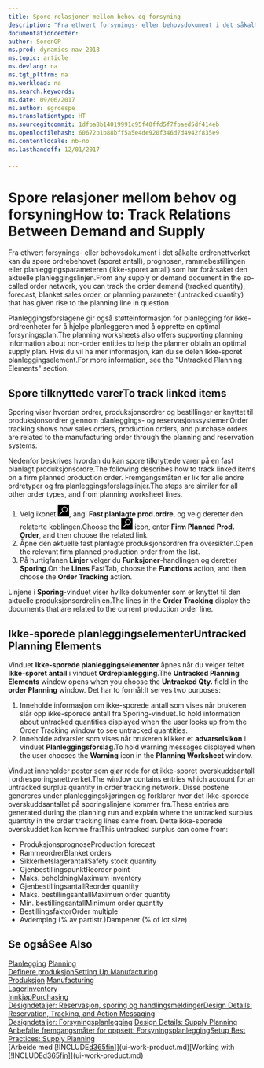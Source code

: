 ```yaml
---
title: Spore relasjoner mellom behov og forsyning
description: "Fra ethvert forsynings- eller behovsdokument i det såkalte ordrenettverket kan du spore ordrebehovet (sporet antall), prognosen, rammebestillingen eller planleggingsparameteren (ikke-sporet antall) som har forårsaket den aktuelle planleggingslinjen."
documentationcenter: 
author: SorenGP
ms.prod: dynamics-nav-2018
ms.topic: article
ms.devlang: na
ms.tgt_pltfrm: na
ms.workload: na
ms.search.keywords: 
ms.date: 09/06/2017
ms.author: sgroespe
ms.translationtype: HT
ms.sourcegitcommit: 1dfba8b14019991c95f40ffd5f7fbaed5df414eb
ms.openlocfilehash: 60672b1b88bff5a5e4de920f346d7d4942f835e9
ms.contentlocale: nb-no
ms.lasthandoff: 12/01/2017

---
```

# <a name="how-to-track-relations-between-demand-and-supply"></a><span data-ttu-id="65528-103">Spore relasjoner mellom behov og forsyning</span><span class="sxs-lookup"><span data-stu-id="65528-103">How to: Track Relations Between Demand and Supply</span></span>
<span data-ttu-id="65528-104">Fra ethvert forsynings- eller behovsdokument i det såkalte ordrenettverket kan du spore ordrebehovet (sporet antall), prognosen, rammebestillingen eller planleggingsparameteren (ikke-sporet antall) som har forårsaket den aktuelle planleggingslinjen.</span><span class="sxs-lookup"><span data-stu-id="65528-104">From any supply or demand document in the so-called order network, you can track the order demand (tracked quantity), forecast, blanket sales order, or planning parameter (untracked quantity) that has given rise to the planning line in question.</span></span>

<span data-ttu-id="65528-105">Planleggingsforslagene gir også støtteinformasjon for planlegging for ikke-ordreenheter for å hjelpe planleggeren med å opprette en optimal forsyningsplan.</span><span class="sxs-lookup"><span data-stu-id="65528-105">The planning worksheets also offers supporting planning information about non-order entities to help the planner obtain an optimal supply plan.</span></span> <span data-ttu-id="65528-106">Hvis du vil ha mer informasjon, kan du se delen Ikke-sporet planleggingselement.</span><span class="sxs-lookup"><span data-stu-id="65528-106">For more information, see the "Untracked Planning Elements" section.</span></span>

## <a name="to-track-linked-items"></a><span data-ttu-id="65528-107">Spore tilknyttede varer</span><span class="sxs-lookup"><span data-stu-id="65528-107">To track linked items</span></span>
<span data-ttu-id="65528-108">Sporing viser hvordan ordrer, produksjonsordrer og bestillinger er knyttet til produksjonsordrer gjennom planleggings- og reservasjonssystemer.</span><span class="sxs-lookup"><span data-stu-id="65528-108">Order tracking shows how sales orders, production orders, and purchase orders are related to the manufacturing order through the planning and reservation systems.</span></span>

<span data-ttu-id="65528-109">Nedenfor beskrives hvordan du kan spore tilknyttede varer på en fast planlagt produksjonsordre.</span><span class="sxs-lookup"><span data-stu-id="65528-109">The following describes how to track linked items on a firm planned production order.</span></span> <span data-ttu-id="65528-110">Fremgangsmåten er lik for alle andre ordretyper og fra planleggingsforslagslinjer.</span><span class="sxs-lookup"><span data-stu-id="65528-110">The steps are similar for all other order types, and from planning worksheet lines.</span></span>

1. <span data-ttu-id="65528-111">Velg ikonet ![Søk etter side eller rapport](media/ui-search/search_small.png "Søk etter side eller rapport"), angi **Fast planlagte prod.ordre**, og velg deretter den relaterte koblingen.</span><span class="sxs-lookup"><span data-stu-id="65528-111">Choose the ![Search for Page or Report](media/ui-search/search_small.png "Search for Page or Report icon") icon, enter **Firm Planned Prod. Order**, and then choose the related link.</span></span>
2. <span data-ttu-id="65528-112">Åpne den aktuelle fast planlagte produksjonsordren fra oversikten.</span><span class="sxs-lookup"><span data-stu-id="65528-112">Open the relevant firm planned production order from the list.</span></span>
3. <span data-ttu-id="65528-113">På hurtigfanen **Linjer** velger du **Funksjoner**-handlingen og deretter **Sporing**.</span><span class="sxs-lookup"><span data-stu-id="65528-113">On the **Lines** FastTab, choose the **Functions** action, and then choose the **Order Tracking** action.</span></span>

<span data-ttu-id="65528-114">Linjene i **Sporing**-vinduet viser hvilke dokumenter som er knyttet til den aktuelle produksjonsordrelinjen.</span><span class="sxs-lookup"><span data-stu-id="65528-114">The lines in the **Order Tracking** display the documents that are related to the current production order line.</span></span>

## <a name="untracked-planning-elements"></a><span data-ttu-id="65528-115">Ikke-sporede planleggingselementer</span><span class="sxs-lookup"><span data-stu-id="65528-115">Untracked Planning Elements</span></span>
<span data-ttu-id="65528-116">Vinduet **Ikke-sporede planleggingselementer** åpnes når du velger feltet **Ikke-sporet antall** i vinduet **Ordreplanlegging**.</span><span class="sxs-lookup"><span data-stu-id="65528-116">The **Untracked Planning Elements** window opens when you choose the **Untracked Qty.** field in the **order Planning** window.</span></span> <span data-ttu-id="65528-117">Det har to formål:</span><span class="sxs-lookup"><span data-stu-id="65528-117">It serves two purposes:</span></span>

1. <span data-ttu-id="65528-118">Inneholde informasjon om ikke-sporede antall som vises når brukeren slår opp ikke-sporede antall fra Sporing-vinduet.</span><span class="sxs-lookup"><span data-stu-id="65528-118">To hold information about untracked quantities displayed when the user looks up from the Order Tracking window to see untracked quantities.</span></span>
2. <span data-ttu-id="65528-119">Inneholde advarsler som vises når brukeren klikker et **advarselsikon** i vinduet **Planleggingsforslag**.</span><span class="sxs-lookup"><span data-stu-id="65528-119">To hold warning messages displayed when the user chooses the **Warning** icon in the **Planning Worksheet** window.</span></span>

<span data-ttu-id="65528-120">Vinduet inneholder poster som gjør rede for et ikke-sporet overskuddsantall i ordresporingsnettverket.</span><span class="sxs-lookup"><span data-stu-id="65528-120">The window contains entries which account for an untracked surplus quantity in order tracking network.</span></span> <span data-ttu-id="65528-121">Disse postene genereres under planleggingskjøringen og forklarer hvor det ikke-sporede overskuddsantallet på sporingslinjene kommer fra.</span><span class="sxs-lookup"><span data-stu-id="65528-121">These entries are generated during the planning run and explain where the untracked surplus quantity in the order tracking lines came from.</span></span> <span data-ttu-id="65528-122">Dette ikke-sporede overskuddet kan komme fra:</span><span class="sxs-lookup"><span data-stu-id="65528-122">This untracked surplus can come from:</span></span>

- <span data-ttu-id="65528-123">Produksjonsprognose</span><span class="sxs-lookup"><span data-stu-id="65528-123">Production forecast</span></span>
- <span data-ttu-id="65528-124">Rammeordrer</span><span class="sxs-lookup"><span data-stu-id="65528-124">Blanket orders</span></span>
- <span data-ttu-id="65528-125">Sikkerhetslagerantall</span><span class="sxs-lookup"><span data-stu-id="65528-125">Safety stock quantity</span></span>
- <span data-ttu-id="65528-126">Gjenbestillingspunkt</span><span class="sxs-lookup"><span data-stu-id="65528-126">Reorder point</span></span>
- <span data-ttu-id="65528-127">Maks. beholdning</span><span class="sxs-lookup"><span data-stu-id="65528-127">Maximum inventory</span></span>
- <span data-ttu-id="65528-128">Gjenbestillingsantall</span><span class="sxs-lookup"><span data-stu-id="65528-128">Reorder quantity</span></span>
- <span data-ttu-id="65528-129">Maks. bestillingsantall</span><span class="sxs-lookup"><span data-stu-id="65528-129">Maximum order quantity</span></span>
- <span data-ttu-id="65528-130">Min. bestillingsantall</span><span class="sxs-lookup"><span data-stu-id="65528-130">Minimum order quantity</span></span>
- <span data-ttu-id="65528-131">Bestillingsfaktor</span><span class="sxs-lookup"><span data-stu-id="65528-131">Order multiple</span></span>
- <span data-ttu-id="65528-132">Avdemping (% av partistr.)</span><span class="sxs-lookup"><span data-stu-id="65528-132">Dampener (% of lot size)</span></span>

## <a name="see-also"></a><span data-ttu-id="65528-133">Se også</span><span class="sxs-lookup"><span data-stu-id="65528-133">See Also</span></span>  
<span data-ttu-id="65528-134">[Planlegging](production-planning.md) </span><span class="sxs-lookup"><span data-stu-id="65528-134">[Planning](production-planning.md) </span></span>  
[<span data-ttu-id="65528-135">Definere produksjon</span><span class="sxs-lookup"><span data-stu-id="65528-135">Setting Up Manufacturing</span></span>](production-configure-production-processes.md)  
<span data-ttu-id="65528-136">[Produksjon](production-manage-manufacturing.md)  </span><span class="sxs-lookup"><span data-stu-id="65528-136">[Manufacturing](production-manage-manufacturing.md)  </span></span>  
[<span data-ttu-id="65528-137">Lager</span><span class="sxs-lookup"><span data-stu-id="65528-137">Inventory</span></span>](inventory-manage-inventory.md)  
[<span data-ttu-id="65528-138">Innkjøp</span><span class="sxs-lookup"><span data-stu-id="65528-138">Purchasing</span></span>](purchasing-manage-purchasing.md)  
[<span data-ttu-id="65528-139">Designdetaljer: Reservasjon, sporing og handlingsmeldinger</span><span class="sxs-lookup"><span data-stu-id="65528-139">Design Details: Reservation, Tracking, and Action Messaging</span></span>](design-details-reservation-order-tracking-and-action-messaging.md)  
<span data-ttu-id="65528-140">[Designdetaljer: Forsyningsplanlegging](design-details-supply-planning.md) </span><span class="sxs-lookup"><span data-stu-id="65528-140">[Design Details: Supply Planning](design-details-supply-planning.md) </span></span>  
[<span data-ttu-id="65528-141">Anbefalte fremgangsmåter for oppsett: Forsyningsplanlegging</span><span class="sxs-lookup"><span data-stu-id="65528-141">Setup Best Practices: Supply Planning</span></span>](setup-best-practices-supply-planning.md)  
<span data-ttu-id="65528-142">[Arbeide med [!INCLUDE[d365fin](includes/d365fin_md.md)]](ui-work-product.md)</span><span class="sxs-lookup"><span data-stu-id="65528-142">[Working with [!INCLUDE[d365fin](includes/d365fin_md.md)]](ui-work-product.md)</span></span>

